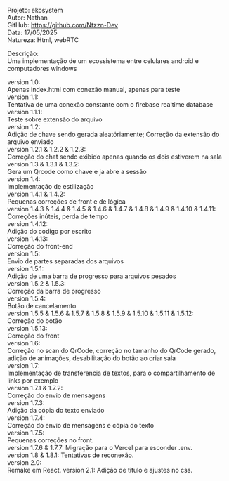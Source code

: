 Projeto: ekosystem  
Autor: Nathan  
GitHub: https://github.com/Ntzzn-Dev  
Data: 17/05/2025  
Natureza: Html, webRTC  
  
Descrição:  
Uma implementação de um ecossistema entre celulares android e computadores windows  
  
version 1.0:  
  Apenas index.html com conexão manual, apenas para teste  
version 1.1:  
  Tentativa de uma conexão constante com o firebase realtime database  
version 1.1.1:  
  Teste sobre extensão do arquivo  
version 1.2:  
  Adição de chave sendo gerada aleatóriamente; Correção da extensão do arquivo enviado  
version 1.2.1 & 1.2.2 & 1.2.3:  
  Correção do chat sendo exibido apenas quando os dois estiverem na sala  
version 1.3 & 1.3.1 & 1.3.2:  
  Gera um Qrcode como chave e ja abre a sessão  
version 1.4:  
  Implementação de estilização  
version 1.4.1 & 1.4.2:  
  Pequenas correções de front e de lógica  
version 1.4.3 & 1.4.4 & 1.4.5 & 1.4.6 & 1.4.7 & 1.4.8 & 1.4.9 & 1.4.10 & 1.4.11:  
  Correções inúteis, perda de tempo  
version 1.4.12:  
  Adição do codigo por escrito  
version 1.4.13:  
  Correção do front-end  
version 1.5:  
  Envio de partes separadas dos arquivos  
version 1.5.1:  
  Adição de uma barra de progresso para arquivos pesados  
version 1.5.2 & 1.5.3:  
  Correção da barra de progresso  
version 1.5.4:  
  Botão de cancelamento  
version 1.5.5 & 1.5.6 & 1.5.7 & 1.5.8 & 1.5.9 & 1.5.10 & 1.5.11 & 1.5.12:  
  Correção do botão  
version 1.5.13:  
  Correção do front  
version 1.6:  
  Correção no scan do QrCode, correção no tamanho do QrCode gerado, adição de animações, desabilitação do botão ao criar sala  
version 1.7:  
  Implementação de transferencia de textos, para o compartilhamento de links por exemplo  
version 1.7.1 & 1.7.2:  
  Correção do envio de mensagens  
version 1.7.3:  
  Adição da cópia do texto enviado  
version 1.7.4:  
  Correção do envio de mensagens e cópia do texto  
version 1.7.5:  
  Pequenas correções no front.  
version 1.7.6 & 1.7.7:
  Migração para o Vercel para esconder .env.  
version 1.8 & 1.8.1:
  Tentativas de reconexão.  
version 2.0:  
  Remake em React.
version 2.1:
  Adição de titulo e ajustes no css.